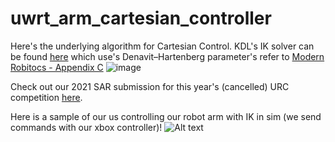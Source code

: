 # uwrt_arm_cartesian_controller

Here's the underlying algorithm for Cartesian Control.
KDL's IK solver can be found [here](http://docs.ros.org/jade/api/orocos_kdl/html/classKDL_1_1ChainIkSolverVel.html#a761853db487c901485737c6334953cbe) which use's Denavit–Hartenberg parameter's refer to [Modern Robitocs - Appendix C](http://hades.mech.northwestern.edu/images/7/7f/MR.pdf)
![image](https://user-images.githubusercontent.com/56097508/87878649-9dae5b80-c9b3-11ea-87d1-782b8f4b7fae.png)

Check out our 2021 SAR submission for this year's (cancelled) URC competition [here](https://www.youtube.com/watch?v=b9UxN_oN-Sw).

Here is a sample of our us controlling our robot arm with IK in sim (we send commands with our xbox controller)!
![Alt text](samples/demo.gif?raw=true "Title")

